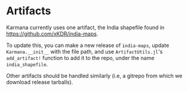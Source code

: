 # Artifacts

Karmana currently uses one artifact, the India shapefile found in https://github.com/xKDR/india-maps.

To update this, you can make a new release of `india-maps`, update `Karmana.__init__` with the file path, and use `ArtifactUtils.jl`'s `add_artifact!` function to add it to the repo, under the name `india_shapefile`.  

Other artifacts should be handled similarly (i.e, a gitrepo from which we download release tarballs).
